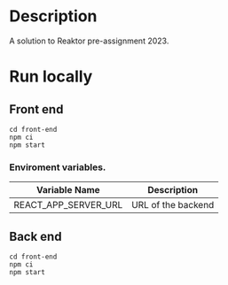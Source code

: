 # Description

A solution to Reaktor pre-assignment 2023.


# Run locally
## Front end 
 
```
cd front-end
npm ci
npm start
```
### Enviroment variables.

| Variable Name           | Description                                                                                                 |
|-------------------------|-------------------------------------------------------------------------------------------------------------|
| REACT_APP_SERVER_URL            | URL of the backend |

## Back end 



```
cd front-end
npm ci
npm start
```


